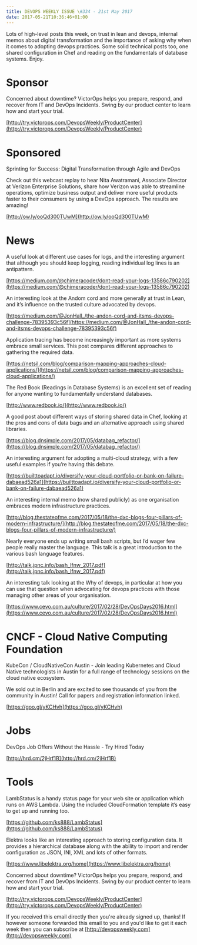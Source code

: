 ```yaml
---
title: DEVOPS WEEKLY ISSUE \#334 - 21st May 2017 
date: 2017-05-21T10:36:46+01:00
---
```


Lots of high-level posts this week, on trust in lean and devops, internal memos about digital transformation and the importance of asking why when it comes to adopting devops practices. Some solid technical posts too, one shared configuration in Chef and reading on the fundamentals of database systems. Enjoy.


Sponsor
======

Concerned about downtime? VictorOps helps you prepare, respond, and recover from IT and DevOps Incidents. Swing by our product center to learn how and start your trial.

[http://try.victorops.com/DevopsWeekly/ProductCenter](http://try.victorops.com/DevopsWeekly/ProductCenter)


Sponsored
========

Sprinting for Success: Digital Transformation through Agile and DevOps

Check out this webcast replay to hear Nita Awatramani, Associate Director at Verizon Enterprise Solutions, share how Verizon was able to streamline operations, optimize business output and deliver more useful products faster to their consumers by using a DevOps approach. The results are amazing!

[http://ow.ly/ooQd300TUwM](http://ow.ly/ooQd300TUwM)


News
====

A useful look at different use cases for logs, and the interesting argument that although you should keep logging, reading individual log lines is an antipattern.

[https://medium.com/@chimeracoder/dont-read-your-logs-13586c790202](https://medium.com/@chimeracoder/dont-read-your-logs-13586c790202)


An interesting look at the Andom cord and more generally at trust in Lean, and it’s influence on the trusted culture advocated by devops.

[https://medium.com/@JonHall_/the-andon-cord-and-itsms-devops-challenge-78395393c56f](https://medium.com/@JonHall_/the-andon-cord-and-itsms-devops-challenge-78395393c56f)


Application tracing has become increasingly important as more systems embrace small services. This post compares different approaches to gathering the required data.

[https://netsil.com/blog/comparison-mapping-approaches-cloud-applications/](https://netsil.com/blog/comparison-mapping-approaches-cloud-applications/)


The Red Book (Readings in Database Systems) is an excellent set of reading for anyone wanting to fundamentally understand databases.

[http://www.redbook.io/](http://www.redbook.io/)


A good post about different ways of storing shared data in Chef, looking at the pros and cons of data bags and an alternative approach using shared libraries.

[https://blog.dnsimple.com/2017/05/databag_refactor/](https://blog.dnsimple.com/2017/05/databag_refactor/)


An interesting argument for adopting a multi-cloud strategy, with a few useful examples if you’re having this debate.

[https://builttoadapt.io/diversify-your-cloud-portfolio-or-bank-on-failure-dabaead526a1](https://builttoadapt.io/diversify-your-cloud-portfolio-or-bank-on-failure-dabaead526a1)


An interesting internal memo (now shared publicly)  as one organisation embraces modern infrastructure practices.

[http://blog.thestateofme.com/2017/05/18/the-dxc-blogs-four-pillars-of-modern-infrastructure/](http://blog.thestateofme.com/2017/05/18/the-dxc-blogs-four-pillars-of-modern-infrastructure/)


Nearly everyone ends up writing small bash scripts, but I’d wager few people really master the language. This talk is a great introduction to the various bash language features.

[http://talk.jpnc.info/bash_lfnw_2017.pdf](http://talk.jpnc.info/bash_lfnw_2017.pdf)


An interesting talk looking at the Why of devops, in particular at how you can use that question when advocating for devops practices with those managing other areas of your organisation.

[https://www.cevo.com.au/culture/2017/02/28/DevOpsDays2016.html](https://www.cevo.com.au/culture/2017/02/28/DevOpsDays2016.html)


CNCF - Cloud Native Computing Foundation
====

KubeCon / CloudNativeCon Austin - Join leading Kubernetes and Cloud Native technologists in Austin for a full range of technology sessions on the cloud native ecosystem.

We sold out in Berlin and are excited to see thousands of you from the community in Austin! Call for papers and registration information linked.

[https://goo.gl/yKCHvh](https://goo.gl/yKCHvh)


Jobs
====

DevOps Job Offers Without the Hassle - Try Hired Today

[http://hrd.cm/2jHrf1B](http://hrd.cm/2jHrf1B)


Tools
=====

LambStatus is a handy status page for your web site or application which runs on AWS Lambda. Using the included CloudFormation template it’s easy to get up and running too.

[https://github.com/ks888/LambStatus](https://github.com/ks888/LambStatus)


Elektra looks like an interesting approach to storing configuration data. It provides a hierarchical database along with the ability to import and render configuration as JSON, INI, XML and lots of other formats.

[https://www.libelektra.org/home](https://www.libelektra.org/home)



Concerned about downtime? VictorOps helps you prepare, respond, and recover from IT and DevOps Incidents. Swing by our product center to learn how and start your trial.

[http://try.victorops.com/DevopsWeekly/ProductCenter](http://try.victorops.com/DevopsWeekly/ProductCenter)



If you received this email directly then you're already signed up, thanks! If however someone forwarded this email to you and you'd like to get it each week then you can subscribe at [http://devopsweekly.com](http://devopsweekly.com)

